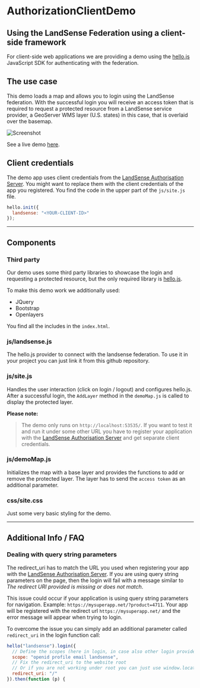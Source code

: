 # AuthorizationClientDemo

## Using the LandSense Federation using a client-side framework

For client-side web applications we are providing a demo using the [hello.js](https://github.com/MrSwitch/hello.js) JavaScript SDK for authenticating with the federation.

## The use case

This demo loads a map and allows you to login using the LandSense federation. With the successful login you will receive an access token that is required to request a protected resource from a LandSense service provider, a GeoServer WMS layer (U.S. states) in this case, that is overlaid over the basemap.

![Screenshot](https://geo-wiki.org/tools/hellojs/AuthorizationClientDemo.png)

See a live demo [here](https://geo-wiki.org/tools/hellojs).

## Client credentials

The demo app uses client credentials from the [LandSense Authorisation Server](https://as.landsense.eu). You might want to replace them with the client credentials of the app you registered. You find the code in the upper part of the `js/site.js` file.

```javascript
hello.init({
  landsense: "<YOUR-CLIENT-ID>"
});
```

---

## Components

### Third party

Our demo uses some third party libraries to showcase the login and requesting a protected resource, but the only required library is [hello.js](https://github.com/MrSwitch/hello.js).

To make this demo work we additionally used:

- JQuery
- Bootstrap
- Openlayers

You find all the includes in the `index.html`.

### js/landsense.js

The hello.js provider to connect with the landsense federation. To use it in your project you can just link it from this github repository.

### js/site.js

Handles the user interaction (click on login / logout) and configures hello.js. After a successful login, the `AddLayer` method in the `demoMap.js` is called to display the protected layer.

**Please note:**

> The demo only runs on `http://localhost:53535/`. If you want to test it and run it under some other URL you have to register your application with the [LandSense Authorisation Server](https://as.landsense.eu) and get separate client credentials.

### js/demoMap.js

Initializes the map with a base layer and provides the functions to add or remove the protected layer. The layer has to send the `access token` as an additional parameter.

### css/site.css

Just some very basic styling for the demo.

---

## Additional Info / FAQ

### Dealing with query string parameters

The redirect_uri has to match the URL you used when registering your app with the [LandSense Authorisation Server](https://as.landsense.eu). If you are using query string parameters on the page, then the login will fail with a message similar to *The redirect URI provided is missing or does not match*.

This issue could occur if your application is using query string parameters for navigation. Example: `https://mysuperapp.net/?product=4711`. Your app will be registered with the redirect url `https://mysuperapp.net/` and the error message will appear when trying to login.

To overcome the issue you can simply add an additional parameter called `redirect_uri` in the login function call:

```javascript
hello("landsense").login({
  // Define the scopes (here in login, in case also other login providers shall be used)
  scope: "openid profile email landsense",
  // Fix the redirect_uri to the website root
  // Or if you are not working under root you can just use window.location.pathname
  redirect_uri: "/"
}).then(function (p) {
```